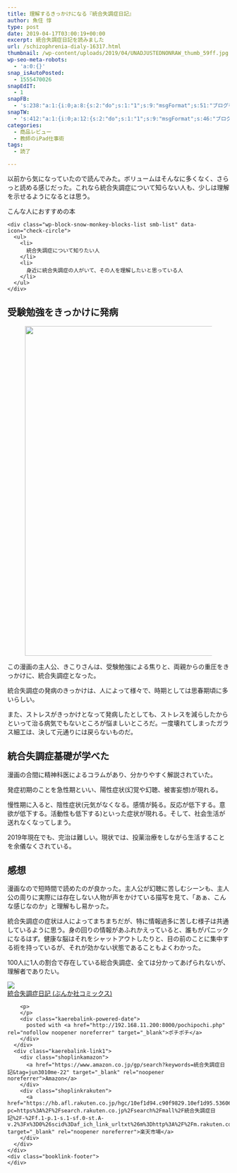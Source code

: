 ```yaml
---
title: 理解するきっかけになる『統合失調症日記』
author: 魚住 惇
type: post
date: 2019-04-17T03:00:19+00:00
excerpt: 統合失調症日記を読みました
url: /schizophrenia-dialy-16317.html
thumbnail: /wp-content/uploads/2019/04/UNADJUSTEDNONRAW_thumb_59ff.jpg
wp-seo-meta-robots:
  - 'a:0:{}'
snap_isAutoPosted:
  - 1555470026
snapEdIT:
  - 1
snapFB:
  - 's:238:"a:1:{i:0;a:8:{s:2:"do";s:1:"1";s:9:"msgFormat";s:51:"ブログを更新しました！%TITLE% %SITENAME%";s:8:"postType";s:1:"A";s:9:"isAutoImg";s:1:"A";s:8:"imgToUse";s:0:"";s:9:"isAutoURL";s:1:"A";s:8:"urlToUse";s:0:"";s:4:"doFB";i:0;}}";'
snapTW:
  - 's:412:"a:1:{i:0;a:12:{s:2:"do";s:1:"1";s:9:"msgFormat";s:46:"ブログを更新しました: %TITLE%  %URL%";s:8:"attchImg";s:1:"1";s:9:"isAutoImg";s:1:"A";s:8:"imgToUse";s:0:"";s:9:"isAutoURL";s:1:"A";s:8:"urlToUse";s:0:"";s:4:"doTW";i:0;s:8:"isPosted";s:1:"1";s:4:"pgID";s:19:"1118348468156637184";s:7:"postURL";s:56:"https://twitter.com/jun3010me/status/1118348468156637184";s:5:"pDate";s:19:"2019-04-17 03:00:27";}}";'
categories:
  - 商品レビュー
  - 教師のiPad仕事術
tags:
  - 読了

---
```

以前から気になっていたので読んでみた。ボリュームはそんなに多くなく、さらっと読める感じだった。これなら統合失調症について知らない人も、少しは理解を示せるようになるとは思う。

<div class="wp-block-snow-monkey-blocks-box smb-box" style="border-width:1px">
  <div class="smb-box__body">
    <p>
      <span class="smb-highlighter">こんな人におすすめの本</span>
    </p>
    
    <div class="wp-block-snow-monkey-blocks-list smb-list" data-icon="check-circle">
      <ul>
        <li>
          統合失調症について知りたい人
        </li>
        <li>
          身近に統合失調症の人がいて、その人を理解したいと思っている人
        </li>
      </ul>
    </div>
  </div>
</div>

## 受験勉強をきっかけに発病

<div class="wp-block-image">
  <figure class="aligncenter"><img decoding="async" loading="lazy" width="1051" height="748" src="/wp-content/uploads/2019/04/UNADJUSTEDNONRAW_thumb_5a00.jpg" alt="" class="wp-image-16315"  sizes="(max-width: 1051px) 100vw, 1051px" /></figure>
</div>

この漫画の主人公、きこりさんは、受験勉強による焦りと、両親からの重圧をきっかけに、統合失調症となった。

統合失調症の発病のきっかけは、人によって様々で、時期としては思春期頃に多いらしい。

また、ストレスがきっかけとなって発病したとしても、ストレスを減らしたからといって治る病気でもないところが悩ましいところだ。一度壊れてしまったガラス細工は、決して元通りには戻らないものだ。

## 統合失調症基礎が学べた

漫画の合間に精神科医によるコラムがあり、分かりやすく解説されていた。

発症初期のことを急性期といい、陽性症状(幻覚や幻聴、被害妄想)が現れる。

慢性期に入ると、陰性症状(元気がなくなる。感情が鈍る。反応が低下する。意欲が低下する。活動性も低下する)といった症状が現れる。そして、社会生活が送れなくなってしまう。

2019年現在でも、完治は難しい。現状では、投薬治療をしながら生活することを余儀なくされている。

## 感想

漫画なので短時間で読めたのが良かった。主人公が幻聴に苦しむシーンも、主人公の周りに実際には存在しない人物が声をかけている描写を見て、「あぁ、こんな感じなのか」と理解もし易かった。

統合失調症の症状は人によってまちまちだが、特に情報過多に苦しむ様子は共通しているように思う。身の回りの情報があふれかえっていると、誰もがパニックになるはず。健康な脳はそれをシャットアウトしたりと、目の前のことに集中する術を持っているが、それが効かない状態であることもよくわかった。

100人に1人の割合で存在している総合失調症、全ては分かってあげられないが、理解者でありたい。

<div class="cstmreba">
  <div class="kaerebalink-box">
    <div class="kaerebalink-image">
      <a href="https://www.amazon.co.jp/%E7%B5%B1%E5%90%88%E5%A4%B1%E8%AA%BF%E7%97%87%E6%97%A5%E8%A8%98-%E3%81%B6%E3%82%93%E3%81%8B%E7%A4%BE%E3%82%B3%E3%83%9F%E3%83%83%E3%82%AF%E3%82%B9-%E6%9C%A8%E6%9D%91%E3%81%8D%E3%81%93%E3%82%8A-ebook/dp/B07D4GYFJR?SubscriptionId=AKIAIGGQ4QGQY6L2RH4A&tag=jun3010me-22&linkCode=xm2&camp=2025&creative=165953&creativeASIN=B07D4GYFJR" target="_blank" rel="noopener noreferrer"><img decoding="async" src="https://images-fe.ssl-images-amazon.com/images/I/51ii9MmcKEL._SL160_.jpg" style="border: none;" /></a>
    </div>
    <div class="kaerebalink-info">
      <div class="kaerebalink-name">
        <a href="https://www.amazon.co.jp/%E7%B5%B1%E5%90%88%E5%A4%B1%E8%AA%BF%E7%97%87%E6%97%A5%E8%A8%98-%E3%81%B6%E3%82%93%E3%81%8B%E7%A4%BE%E3%82%B3%E3%83%9F%E3%83%83%E3%82%AF%E3%82%B9-%E6%9C%A8%E6%9D%91%E3%81%8D%E3%81%93%E3%82%8A-ebook/dp/B07D4GYFJR?SubscriptionId=AKIAIGGQ4QGQY6L2RH4A&tag=jun3010me-22&linkCode=xm2&camp=2025&creative=165953&creativeASIN=B07D4GYFJR" target="_blank" rel="noopener noreferrer">統合失調症日記 (ぶんか社コミックス)</a>
        <p>
        </p>
        
        <p>
        </p>
        <div class="kaerebalink-powered-date">
          posted with <a href="http://192.168.11.200:8000/pochipochi.php" rel="nofollow noopener noreferrer" target="_blank">ポチポチ</a>
        </div>
      </div>
      <div class="kaerebalink-link1">
        <div class="shoplinkamazon">
          <a href="https://www.amazon.co.jp/gp/search?keywords=統合失調症日記&tag=jun3010me-22" target="_blank" rel="noopener noreferrer">Amazon</a>
        </div>
        <div class="shoplinkrakuten">
          <a href="https://hb.afl.rakuten.co.jp/hgc/10ef1d94.c90f9829.10ef1d95.53606a39/?pc=https%3A%2F%2Fsearch.rakuten.co.jp%2Fsearch%2Fmall%2F統合失調症日記%2F-%2Ff.1-p.1-s.1-sf.0-st.A-v.2%3Fx%3D0%26scid%3Daf_ich_link_urltxt%26m%3Dhttp%3A%2F%2Fm.rakuten.co.jp%2F" target="_blank" rel="noopener noreferrer">楽天市場</a>
        </div>
      </div>
    </div>
    <div class="booklink-footer">
    </div>
  </div>
</div>